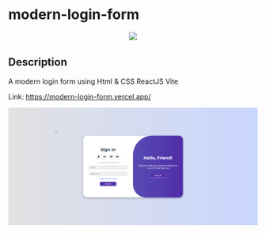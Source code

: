 # modern-login-form

<p align="center">
    <img src="http://img.shields.io/static/v1?label=STATUS&message=ALREADY%20DEVELOPED&color=green&style=for-the-badge" #vitrinedev/>
</p>

## Description

<p align="justify">

A modern login form using Html &amp; CSS ReactJS Vite

Link: https://modern-login-form.vercel.app/

![Page layout](https://github.com/dexter2k8/modern-login-form/blob/main/src/assets/page.gif)

</p>
